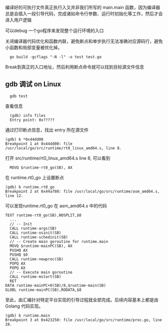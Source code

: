 
编译好的可执⾏⽂件真正执⾏⼊⼜并⾮我们所写的 main.main 函数，因为编译器
总是会插⼊⼀段引导代码，完成诸如命令⾏参数、运⾏时初始化等⼯作，然后才会进⼊⽤户逻辑

可以debug 一个go程序来发现整个运行环境的入口

关闭编译器代码优化和函数内联，避免断点和单步执⾏⽆法准确对应源码⾏，避免⼩函数和局部变量被优化掉。
```
  go build -gcflags "-N -l" -o test test.go
```

Break到真正的⼊口地址，然后利⽤断点命令就可以找到⽬标源⽂件信息

## gdb 调试 on Linux
```
  gdb test
```
查看信息
```
  (gdb) info files
  Entry point: 0x?????
```
通过打印断点信息，找出 entry 所在源文件
```
(gdb) b *0x44dd00
Breakpoint 1 at 0x44dd00: file /usr/local/go/src/runtime/rt0_linux_amd64.s, line 8.
```

打开 src/runtime/rt0_linux_amd64.s line 8, 可以看到
```
  MOVQ $runtime·rt0_go(SB), AX
```
在 runtime.rt0_go 上设置断点
```
(gdb) b runtime.rt0_go
Breakpoint 2 at 0x44a780: file /usr/local/go/src/runtime/asm_amd64.s, line 12.
```
可以发现runtime.rt0_go 在 asm_amd64.s 中的代码
```
TEXT runtime·rt0_go(SB),NOSPLIT,$0
  ...
  // -- Init
  CALL runtime·args(SB)
  CALL runtime·osinit(SB)
  CALL runtime·schedinit(SB)
  // -- Create main goroutine for runtime.main
  MOVQ $runtime·mainPC(SB), AX
  PUSHQ AX
  PUSHQ $0
  CALL runtime·newproc(SB)
  POPQ AX
  POPQ AX
  // -- Execute main goroutine
  CALL runtime·mstart(SB)
  RET
DATA runtime·mainPC+0(SB)/8,$runtime·main(SB)
GLOBL runtime·mainPC(SB),RODATA,$8
```
⾄此，由汇编针对特定平台实现的引导过程就全部完成。后续内容基本上都是由 Golang 代码实现。
```
(gdb) b runtime.main
Breakpoint 3 at 0x423250: file /usr/local/go/src/runtime/proc.go, line 28.
```
